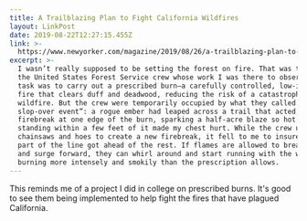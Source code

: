```yaml
---
title: A Trailblazing Plan to Fight California Wildfires
layout: LinkPost
date: 2019-08-22T12:27:15.455Z
link: >-
  https://www.newyorker.com/magazine/2019/08/26/a-trailblazing-plan-to-fight-california-wildfires
excerpt: >-
  I wasn’t really supposed to be setting the forest on fire. That was the job of
  the United States Forest Service crew whose work I was there to observe. Their
  task was to carry out a prescribed burn—a carefully controlled, low-intensity
  fire that clears duff and deadwood, reducing the risk of a catastrophic
  wildfire. But the crew were temporarily occupied by what they called “a
  slop-over event”: a rogue ember had leaped across a trail that acted as a
  firebreak at one edge of the burn, sparking a half-acre blaze so hot that
  standing within a few feet of it made my chest hurt. While the crew used
  chainsaws and hoes to create a new firebreak, it fell to me to insure that no
  part of the line got ahead of the rest. If flames are allowed to break ranks
  and surge forward, they can whirl around and start running with the wind,
  burning more intensely and smokily than the prescription allows.
---
```

This reminds me of a project I did in college on prescribed burns. It's good to see them being implemented to help fight the fires that have plagued California.
